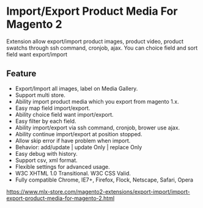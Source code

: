 # Import/Export Product Media For Magento 2

Extension allow export/import product images, product video, product swatchs through ssh command, cronjob, ajax. You can choice field and sort field want export/import

## Feature
- Export/Import all images, label on Media Gallery.
- Support multi store.
- Ability import product media which you export from magento 1.x.
- Easy map field import/export.
- Ability choice field want import/export.
- Easy filter by each field.
- Ability import/export via ssh command, cronjob, brower use ajax.
- Ability continue import/export at position stopped.
- Allow skip error if have problem when import.
- Behavior: add/update | update Only | replace Only
- Easy debug with history.
- Support csv, xml format.
- Flexible settings for advanced usage.
- W3C XHTML 1.0 Transitional. W3C CSS Valid.
- Fully compatible Chrome, IE7+, Firefox, Flock, Netscape, Safari, Opera


https://www.mlx-store.com/magento2-extensions/export-import/import-export-product-media-for-magento-2.html
